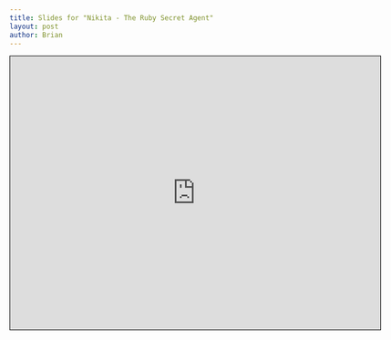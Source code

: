 ```yaml
--- 
title: Slides for "Nikita - The Ruby Secret Agent"
layout: post
author: Brian
---
```


<style>
#rubyconf11-slides-container {
  width: 650px;
  height: 480px;
  border: 1px solid black;
  padding: 0;
  overflow: hidden;
}

#rubyconf11-slides {
  border: none;
  width: 650px;
  height: 480px;
}
</style>

<div id="rubyconf11-slides-container">
  <iframe id="rubyconf11-slides" src="http://rubyconf11.brightredglow.com/#1">
    RubyConf11 Slides - Nikita: The Ruby Secret Agent
  </iframe>
</div>
